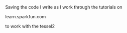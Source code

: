 Saving the code I write as I work through the tutorials on

learn.sparkfun.com

to work with the tessel2
